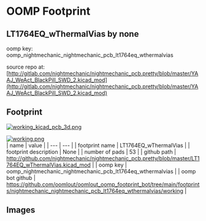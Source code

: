 # OOMP Footprint  
## LT1764EQ_wThermalVias  by none  
  
oomp key: oomp_nightmechanic_nightmechanic_pcb_lt1764eq_wthermalvias  
  
source repo at: [http://gitlab.com/nightmechanic/nightmechanic_pcb.pretty/blob/master/YAAJ_WeAct_BlackPill_SWD_2.kicad_mod](http://gitlab.com/nightmechanic/nightmechanic_pcb.pretty/blob/master/YAAJ_WeAct_BlackPill_SWD_2.kicad_mod)  
## Footprint  
  
[![working_kicad_pcb_3d.png](working_kicad_pcb_3d_600.png)](working_kicad_pcb_3d.png)  
  
[![working.png](working_600.png)](working.png)  
| name | value | 
| --- | --- | 
| footprint name | LT1764EQ_wThermalVias | 
| footprint description | None | 
| number of pads | 53 | 
| github path | http://github.com/nightmechanic/nightmechanic_pcb.pretty/blob/master/LT1764EQ_wThermalVias.kicad_mod | 
| oomp key | oomp_nightmechanic_nightmechanic_pcb_lt1764eq_wthermalvias | 
| oomp bot github | https://github.com/oomlout/oomlout_oomp_footprint_bot/tree/main/footprints/nightmechanic_nightmechanic_pcb_lt1764eq_wthermalvias/working | 
## Images  
